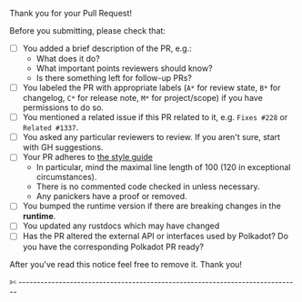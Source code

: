 Thank you for your Pull Request!

Before you submitting, please check that:

- [ ] You added a brief description of the PR, e.g.:
  - What does it do?
  - What important points reviewers should know?
  - Is there something left for follow-up PRs?
- [ ] You labeled the PR with appropriate labels (`A*` for review state, `B*` for changelog, `C*` for release note, `M*` for project/scope) if you have permissions to do so.
- [ ] You mentioned a related issue if this PR related to it, e.g. `Fixes #228` or `Related #1337`.
- [ ] You asked any particular reviewers to review. If you aren't sure, start with GH suggestions.
- [ ] Your PR adheres to [the style guide](https://wiki.parity.io/Substrate-Style-Guide)
  - In particular, mind the maximal line length of 100 (120 in exceptional circumstances).
  - There is no commented code checked in unless necessary.
  - Any panickers have a proof or removed.
- [ ] You bumped the runtime version if there are breaking changes in the **runtime**.
- [ ] You updated any rustdocs which may have changed
- [ ] Has the PR altered the external API or interfaces used by Polkadot? Do you have the corresponding Polkadot PR ready?

After you've read this notice feel free to remove it.
Thank you!

✄ -----------------------------------------------------------------------------
